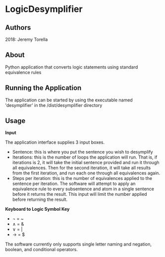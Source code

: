 # LogicDesymplifier
## Authors
2018:
Jeremy Torella

## About
Python application that converts logic statements using standard equivalence rules

Running the Application
-----------------------

The application can be started by using the executable named 'desymplifier' in the /dist/desymplifier directory

Usage
-----

**Input**

The application interface supplies 3 input boxes. 

  * Sentence: this is where you put the sentence you wish to desymplify
  * Iterations: this is the number of loops the application will run. That is, if iterations is 2, it will take the initial sentence provided and run it through all equivalences. Then for the second iteration, it will take all results from the first iteration, and run each one through all equivalences again.
  * Steps per iteration: this is the number of equivalences applied to the sentence per iteration. The software will attempt to apply an equivalence rule to every subsentence and atom in a single sentence before it returns the result. This input will limit the number applied before returning the result.
  
**Keyboard to Logic Symbol Key**

* ¬ = ~
* ∧ = &
* ∨ = |
* → = $

The software currently only supports single letter naming and negation, boolean, and conditional operators.
